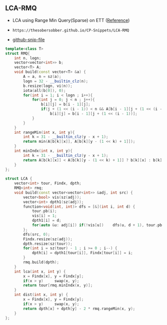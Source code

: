 
## LCA-RMQ

- LCA using Range Min Query(Sparse) on ETT ([Reference](https://codeforces.com/contest/1975/submission/262585070))
- ```
  https://thesobersobber.github.io/CP-Snippets/LCA-RMQ
  ```
- [github-snip-file](https://github.com/theSoberSobber/CP-Snippets/blob/main/snippets.json#L334)

```cpp
template<class T> 
struct RMQ{
    int n, logn;
    vector<vector<int>> b;
    vector<T> A;
    void build(const vector<T> &a) {
        A = a, n = sz(a);
        logn = 32 - __builtin_clz(n);
        b.resize(logn, vi(n));
        iota(all(b[0]), 0);
        for(int i = 1; i < logn ; i++){
            for(int j = 0; j < n ; j++){
                b[i][j] = b[i - 1][j];
                if(j + (1 << (i - 1)) < n && A[b[i - 1][j + (1 << (i - 1))]] < A[b[i][j]]) 
                    b[i][j] = b[i - 1][j + (1 << (i - 1))];
            }
        }
    }
    int rangeMin(int x, int y){
        int k = 31 - __builtin_clz(y - x + 1);
        return min(A[b[k][x]], A[b[k][y - (1 << k) + 1]]);
    }
    int minIndx(int x, int y){
        int k = 31 - __builtin_clz(y - x + 1);
        return A[b[k][x]] < A[b[k][y - (1 << k) + 1]] ? b[k][x] : b[k][y - (1 << k) + 1];
    }
};
 
struct LCA {
    vector<int> tour, Findx, dpth;
    RMQ<int> rmq;
    void build(const vector<vector<int>> &adj, int src) {
        vector<bool> vis(sz(adj));
        vector<int> dpth1(sz(adj));
        function<void(int, int)> dfs = [&](int i, int d) {
            tour.pb(i);
            vis[i] = 1;
            dpth1[i] = d;
            for(auto &u: adj[i]) if(!vis[u])    dfs(u, d + 1), tour.pb(i);
        };
        dfs(src, 0);
        Findx.resize(sz(adj));
        dpth.resize(sz(tour));
        for(int i = sz(tour) - 1 ; i >= 0 ; i--) {
            dpth[i] = dpth1[tour[i]], Findx[tour[i]] = i;
        }
        rmq.build(dpth);
    }
    int lca(int x, int y) {
        x = Findx[x], y = Findx[y];
        if(x > y)     swap(x, y);
        return tour[rmq.minIndx(x, y)];
    }
    int dist(int x, int y) {
        x = Findx[x], y = Findx[y];
        if(x > y)     swap(x, y);
        return dpth[x] + dpth[y] - 2 * rmq.rangeMin(x, y);
    }
};

```
